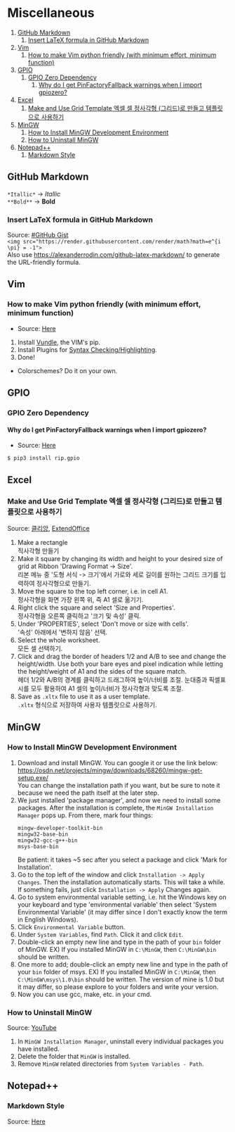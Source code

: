 # Miscellaneous
1. [GitHub Markdown](#github-markdown)
	1. [Insert LaTeX formula in GitHub Markdown](#insert-latex-formula-in-github-markdown)
1. [Vim](#vim)
	1. [How to make Vim python friendly (with minimum effort, minimum function)](#how-to-make-vim-python-friendly-with-minimum-effort-minimum-function)
1. [GPIO](#gpio)
	1. [GPIO Zero Dependency](#gpio-zero-dependency)
		1. [Why do I get PinFactoryFallback warnings when I import gpiozero?](#why-do-i-get-pinfactoryfallback-warnings-when-i-import-gpiozero)
1. [Excel](#excel)
	1. [Make and Use Grid Template 엑셀 셀 정사각형 (그리드)로 만들고 템플릿으로 사용하기](#make-and-use-grid-template-엑셀-셀-정사각형-그리드로-만들고-템플릿으로-사용하기)
1. [MinGW](#mingw)
	1. [How to Install MinGW Development Environment](#how-to-install-mingw-development-environment)
	1. [How to Uninstall MinGW](#how-to-uninstall-mingw)
1. [Notepad++](#notepad)
	1. [Markdown Style](#markdown-style)
## GitHub Markdown
`*Itallic*` -> *Itallic*  
`**Bold**` -> **Bold**
### Insert LaTeX formula in GitHub Markdown
Source: [#GitHub Gist](https://gist.github.com/a-rodin/fef3f543412d6e1ec5b6cf55bf197d7b)  
`<img src="https://render.githubusercontent.com/render/math?math=e^{i \pi} = -1">`  
Also use https://alexanderrodin.com/github-latex-markdown/ to generate the URL-friendly formula.
## Vim
### How to make Vim python friendly (with minimum effort, minimum function)
- Source: [Here](https://realpython.com/vim-and-python-a-match-made-in-heaven/)
1. Install [Vundle](https://realpython.com/vim-and-python-a-match-made-in-heaven/#vundle), the VIM's pip.
1. Install Plugins for [Syntax Checking/Highlighting](https://realpython.com/vim-and-python-a-match-made-in-heaven/#syntax-checkinghighlighting).
1. Done!
- Colorschemes? Do it on your own.
## GPIO
### GPIO Zero Dependency
#### Why do I get PinFactoryFallback warnings when I import gpiozero?
- Source: [Here](https://gpiozero.readthedocs.io/en/stable/faq.html#why-do-i-get-pinfactoryfallback-warnings-when-i-import-gpiozero)  

` $ pip3 install rip.gpio `
## Excel
### Make and Use Grid Template 엑셀 셀 정사각형 (그리드)로 만들고 템플릿으로 사용하기
Source: [클리앙](https://www.clien.net/service/board/lecture/8390021), [ExtendOffice](https://www.extendoffice.com/documents/excel/2419-excel-grid)
1. Make a rectangle  
직사각형 만들기
1. Make it square by changing its width and height to your desired size of grid at Ribbon 'Drawing Format -> Size'.  
리본 메뉴 중 '도형 서식 -> 크기'에서 가로와 세로 길이를 원하는 그리드 크기를 입력하여 정사각형으로 만들기.
1. Move the square to the top left corner, i.e. in cell A1.  
정사각형을 화면 가장 왼쪽 위, 즉 A1 셀로 옮기기.
1. Right click the square and select 'Size and Properties'.  
정사각형을 오른쪽 클릭하고 '크기 및 속성' 클릭.
1. Under 'PROPERTIES', select 'Don't move or size with cells'.  
'속성' 아래에서 '변하지 않음' 선택.
1. Select the whole worksheet.  
모든 셀 선택하기.
1. Click and drag the border of headers 1/2 and A/B to see and change the height/width. Use both your bare eyes and pixel indication while letting the height/weight of A1 and the sides of the square match.  
헤더 1/2와 A/B의 경계를 클릭하고 드래그하여 높이/너비를 조절. 눈대중과 픽셀표시를 모두 활용하여 A1 셀의 높이/너비가 정사각형과 맞도록 조절.
1. Save as `.xltx` file to use it as a user template.  
`.xltx` 형식으로 저장하여 사용자 템플릿으로 사용하기.
## MinGW
### How to Install MinGW Development Environment
1. Download and install MinGW. You can google it or use the link below:  
https://osdn.net/projects/mingw/downloads/68260/mingw-get-setup.exe/  
You can change the installation path if you want, but be sure to note it because we need the path itself at the later step.
1. We just installed 'package manager', and now we need to install some packages. After the installation is complete, the `MinGW Installation Manager` pops up. From there, mark four things:  
	```
	mingw-developer-toolkit-bin
	mingw32-base-bin
	mingw32-gcc-g++-bin
	msys-base-bin
	```
	Be patient: it takes ~5 sec after you select a package and click 'Mark for Installation'.
1. Go to the top left of the window and click `Installation -> Apply Changes`. Then the installation automatically starts. This will take a while. If something fails, just click `Installation -> Apply` Changes again.
1. Go to system environmental variable setting, i.e. hit the Windows key on your keyboard and type 'environmental variable' then select 'System Environmental Variable' (it may differ since I don't exactly know the term in English Windows).
1. Click `Environmental Variable` button.
1. Under `System Variables`, find `Path`. Click it and click `Edit`.
1. Double-click an empty new line and type in the path of your `bin` folder of MinGW. EX) If you installed MinGW in `C:\MinGW`, then `C:\MinGW\bin` should be written.
1. One more to add; double-click an empty new line and type in the path of your `bin` folder of msys. EX) If you installed MinGW in `C:\MinGW`, then `C:\MinGW\msys\1.0\bin` should be written. The version of mine is 1.0 but it may differ, so please explore to your folders and write your version.
1. Now you can use gcc, make, etc. in your cmd.
### How to Uninstall MinGW
Source: [YouTube](https://www.youtube.com/watch?v=WWSK8wYvs2w)
1. In `MinGW Installation Manager`, uninstall every individual packages you have installed.
1. Delete the folder that `MinGW` is installed.
1. Remove `MinGW` related directories from `System Variables - Path`.
## Notepad++
### Markdown Style
Source: [Here](https://community.notepad-plus-plus.org/topic/17367/markdown-files-are-colored-with-dark-text-on-a-light-background-even-with-a-dark-theme-how-do-i-change/4)
